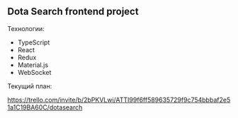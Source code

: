 Dota Search frontend project
-----
Технологии:

- TypeScript
- React
- Redux
- Material.js
- WebSocket

Текущий план:

https://trello.com/invite/b/2bPKVLwi/ATTI99f6ff589635729f9c754bbbaf2e51a1C19BA60C/dotasearch

